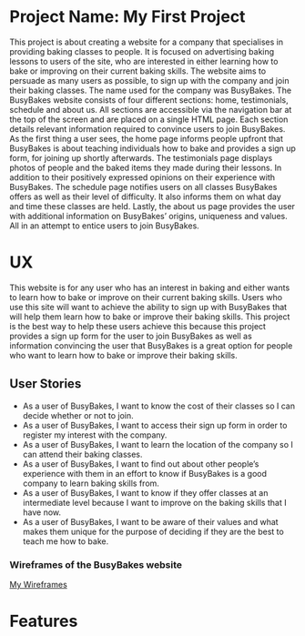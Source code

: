# Project Name: My First Project
This project is about creating a website for a company that specialises in providing baking classes to people. It is focused on advertising baking lessons to users of the site, who are interested in either learning how to bake or improving on their current baking skills. The website aims to persuade as many users as possible, to sign up with the company and join their baking classes. The name used for the company was BusyBakes. The BusyBakes website consists of four different sections: home, testimonials, schedule and about us. All sections are accessible via the navigation bar at the top of the screen and are placed on a single HTML page. Each section details relevant information required to convince users to join BusyBakes. 
As the first thing a user sees, the home page informs people upfront that BusyBakes is about teaching individuals how to bake and provides a sign up form, for joining up shortly afterwards. The testimonials page displays photos of people and the baked items they made during their lessons. In addition to their positively expressed opinions on their experience with BusyBakes. The schedule page notifies users on all classes BusyBakes offers as well as their level of difficulty. It also informs them on what day and time these classes are held. Lastly, the about us page provides the user with additional information on BusyBakes’ origins, uniqueness and values. All in an attempt to entice users to join BusyBakes.

# UX
This website is for any user who has an interest in baking and either wants to learn how to bake or improve on their current baking skills. 
Users who use this site will want to achieve the ability to sign up with BusyBakes that will help them learn how to bake or improve their baking skills. 
This project is the best way to help these users achieve this because this project provides a sign up form for the user to join BusyBakes as well as information convincing the user that BusyBakes is a great option for people who want to learn how to bake or improve their baking skills.

## User Stories 
- As a user of BusyBakes, I want to know the cost of their classes so I can decide whether or not to join.
- As a user of BusyBakes, I want to access their sign up form in order to register my interest with the company. 
- As a user of BusyBakes, I want to learn the location of the company so I can attend their baking classes.
- As a user of BusyBakes, I want to find out about other people’s experience with them in an effort to know if BusyBakes is a good company to learn baking skills from.
- As a user of BusyBakes, I want to know if they offer classes at an intermediate level because I want to improve on the baking skills that I have now.
- As a user of BusyBakes, I want to be aware of their values and what makes them unique for the purpose of deciding if they are the best to teach me how to bake.  

### Wireframes of the BusyBakes website
<a class="navbar-brand" href="/Milestone-Project-1b/BusyBakes Wireframe.pdf">My Wireframes</a>

# Features